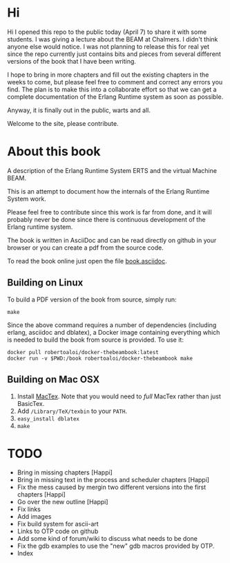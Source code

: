 # Hi

Hi I opened this repo to the public today (April 7) to share it with some students. I was giving a lecture about the BEAM at Chalmers. I didn't think anyone else would notice. I was not planning to release this for real yet since the repo currently just contains bits and pieces from several different versions of the book that I have been writing.

I hope to bring in more chapters and fill out the existing chapters in the weeks to come, but please feel free to comment and correct any errors you find. The plan is to make this into a collaborate effort so that we can get a complete documentation of the Erlang Runtime system as soon as possible.

Anyway, it is finally out in the public, warts and all.

Welcome to the site, please contribute.

# About this book
A description of the Erlang Runtime System ERTS and the virtual Machine BEAM.

This is an attempt to document how the internals of the Erlang Runtime System work.

Please feel free to contribute since this work is far from done, and it will probably never be done since there is continuous development of the Erlang runtime system.

The book is written in AsciiDoc and can be read directly on github in your browser or you can create a pdf from the source code.

To read the book online just open the file [book.asciidoc](book.asciidoc).

## Building on Linux

To build a PDF version of the book from source, simply run:

```shell
make
```
Since the above command requires a number of dependencies (including
erlang, asciidoc and dblatex), a Docker image containing everything
which is needed to build the book from source is provided. To use it:

```shell
docker pull robertoaloi/docker-thebeambook:latest
docker run -v $PWD:/book robertoaloi/docker-thebeambook make
```

## Building on Mac OSX

1. Install [MacTex](http://www.tug.org/mactex/). Note that you would need to _full_ MacTex rather than just BasicTex.
1. Add `/Library/TeX/texbin` to your `PATH`.
1. `easy_install dblatex`
1. `make`

 # TODO
 * Bring in missing chapters [Happi]
 * Bring in missing text in the process and scheduler chapters [Happi]
 * Fix the mess caused by mergin two different versions into the first chapters [Happi]
 * Go over the new outline [Happi]
 * Fix links
 * Add images
 * Fix build system for ascii-art
 * Links to OTP code on github
 * Add some kind of forum/wiki to discuss what needs to be done
 * Fix the gdb examples to use the "new" gdb macros provided by OTP.
 * Index
 